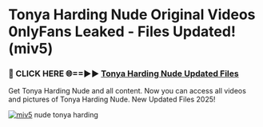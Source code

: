# Tonya Harding Nude Original Videos 0nlyFans Leaked - Files Updated! (miv5)

<h3>🔴 CLICK HERE 🌐==►► <a href="https://tinyurl.com/52m3yx9h" rel="nofollow">Tonya Harding Nude Updated Files</a></h3>

Get Tonya Harding Nude and all content. Now you can access all videos and pictures of Tonya Harding Nude. New Updated Files 2025!

[![miv5](https://i.imgur.com/TnHtlc8.gif)](https://tinyurl.com/52m3yx9h)
nude tonya harding